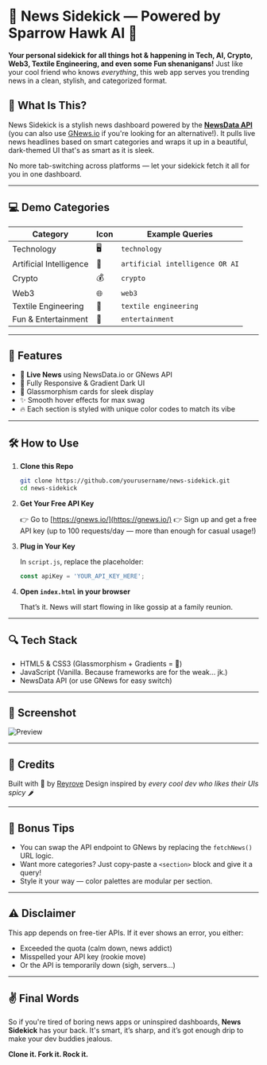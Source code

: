 # 🧠 News Sidekick — Powered by Sparrow Hawk AI 🦅

**Your personal sidekick for all things hot & happening in Tech, AI, Crypto, Web3, Textile Engineering, and even some Fun shenanigans!**
Just like your cool friend who knows *everything*, this web app serves you trending news in a clean, stylish, and categorized format.

## 🌟 What Is This?

News Sidekick is a stylish news dashboard powered by the **[NewsData API](https://newsdata.io/)** (you can also use [GNews.io](https://gnews.io) if you're looking for an alternative!).
It pulls live news headlines based on smart categories and wraps it up in a beautiful, dark-themed UI that's as smart as it is sleek.

No more tab-switching across platforms — let your sidekick fetch it all for you in one dashboard.

---

## 💻 Demo Categories

| Category                | Icon | Example Queries                 |
| ----------------------- | ---- | ------------------------------- |
| Technology              | 🖥️  | `technology`                    |
| Artificial Intelligence | 🤖   | `artificial intelligence OR AI` |
| Crypto                  | 💰   | `crypto`                        |
| Web3                    | 🌐   | `web3`                          |
| Textile Engineering     | 🧵   | `textile engineering`           |
| Fun & Entertainment     | 🎉   | `entertainment`                 |

---

## 🚀 Features

* 📡 **Live News** using NewsData.io or GNews API
* 🎨 Fully Responsive & Gradient Dark UI
* 🧊 Glassmorphism cards for sleek display
* ✨ Smooth hover effects for max swag
* 🔥 Each section is styled with unique color codes to match its vibe

---

## 🛠️ How to Use

1. **Clone this Repo**

   ```bash
   git clone https://github.com/yourusername/news-sidekick.git
   cd news-sidekick
   ```

2. **Get Your Free API Key**

   👉 Go to [https://gnews.io/](https://gnews.io/)
   👉 Sign up and get a free API key (up to 100 requests/day — more than enough for casual usage!)

3. **Plug in Your Key**

   In `script.js`, replace the placeholder:

   ```js
   const apiKey = 'YOUR_API_KEY_HERE';
   ```

4. **Open `index.html` in your browser**

   That’s it. News will start flowing in like gossip at a family reunion.

---

## 🔍 Tech Stack

* HTML5 & CSS3 (Glassmorphism + Gradients = 💅)
* JavaScript (Vanilla. Because frameworks are for the weak... jk.)
* NewsData API (or use GNews for easy switch)

---

## 📸 Screenshot

![Preview](https://via.placeholder.com/900x500?text=Add+a+Screenshot+Here+for+Extra+Points)

---

## 🙌 Credits

Built with 💖 by [Reyrove](https://reyrove.github.io/Reyrove/)
Design inspired by *every cool dev who likes their UIs spicy 🌶️*

---

## 🧪 Bonus Tips

* You can swap the API endpoint to GNews by replacing the `fetchNews()` URL logic.
* Want more categories? Just copy-paste a `<section>` block and give it a query!
* Style it your way — color palettes are modular per section.

---

## ⚠️ Disclaimer

This app depends on free-tier APIs. If it ever shows an error, you either:

* Exceeded the quota (calm down, news addict)
* Misspelled your API key (rookie move)
* Or the API is temporarily down (sigh, servers...)

---

## ✌️ Final Words

So if you're tired of boring news apps or uninspired dashboards, **News Sidekick** has your back. It's smart, it’s sharp, and it’s got enough drip to make your dev buddies jealous.

**Clone it. Fork it. Rock it.**